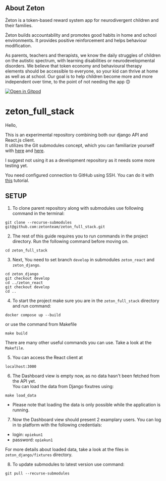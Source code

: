 ## About Zeton

Żeton is a token-based reward system app for neurodivergent children and their families.

Żeton builds accountability and promotes good habits in home and school environments. It provides positive reinforcement
and helps behaviour modification.

As parents, teachers and therapists, we know the daily struggles of children on the autistic spectrum, with learning
disabilities or neurodevelopmental disorders. We believe that token economy and behavioural therapy elements should be
accessible to everyone, so your kid can thrive at home as well as at school. Our goal is to help children become more
and more independent over time, to the point of not needing the app 😊

[![Open in Gitpod](https://gitpod.io/button/open-in-gitpod.svg)](https://gitpod.io/#https://github.com/zetonteam/zeton_full_stack)

# zeton_full_stack

Hello,

This is an experimental repository combining both our django API and React.js client.  
It utilizes the Git submodules concept, which you can familiarize yourself
with [here](https://git-scm.com/book/en/v2/Git-Tools-Submodules)
and [here](https://medium.com/fiverr-engineering/working-with-git-submodules-ec6210801e07).

I suggest not using it as a development repository as it needs some more testing yet.

You need configured connection to GitHub using SSH. You can do it
with [this](https://docs.github.com/en/github/authenticating-to-github/connecting-to-github-with-ssh) tutorial.

## SETUP

1. To clone parent repository along with submodules use following command in the terminal:

```
git clone --recurse-submodules git@github.com:zetonteam/zeton_full_stack.git
```  


2. The rest of this guide requires you to run commands in the project directory. Run the following command before moving
   on.

```
cd zeton_full_stack
```

3. Next, You need to set branch `develop` in submodules `zeton_react` and  `zeton_django`.

```
cd zeton_django
git checkout develop
cd ../zeton_react
git checkout develop
cd ..
```

4. To start the project make sure you are in the `zeton_full_stack` directory and run command:

```
docker compose up --build
```  

or use the command from Makefile

```commandline
make build
```

There are many other useful commands you can use. Take a look at the `Makefile`.

5. You can access the React client at

```
localhost:3000
```

6. The Dashboard view is empty now, as no data hasn't been fetched from the API yet.  
   You can load the data from Django fixutres using:

```
make load_data
```

* Please note that loading the data is only possible while the application is running.

7. Now the Dashboard view should present 2 examplary users.
You can log in to platform with the following credentials:
- login: `opiekun1`
- password: `opiekun1`

For more details about loaded data, take a look at the files in `zeton_django/fixtures` directory.

8. To update submodules to latest version use command:

```
git pull --recurse-submodules
```
